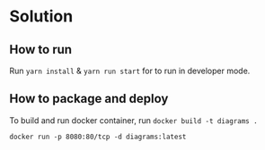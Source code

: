 # Solution
## How to run
Run `yarn install` & `yarn run start` for to run in developer mode.
## How to package and deploy
To build and run docker container, run
`docker build -t diagrams .`

`docker run -p 8080:80/tcp -d diagrams:latest`

